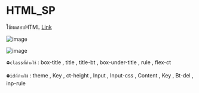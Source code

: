 # HTML_SP
  ใช้ทดสอบHTML [Link](https://boszgtec.github.io/test_space/HTML_SP/)
  
  ![image](https://user-images.githubusercontent.com/95701554/167456108-7d9b90d8-96e6-4662-9d55-3a9d2fde0e39.png)

  ![image](https://user-images.githubusercontent.com/95701554/167456173-82fd0fba-16c9-4c47-978e-a9ba83d6e535.png)

  ```⛔classที่ห้ามใช้``` : box-title , title , title-bt , box-under-title , rule , flex-ct
  
  ```⛔idที่ห้ามใช้``` : theme , Key , ct-height , Input , Input-css , Content , Key , Bt-del , inp-rule
